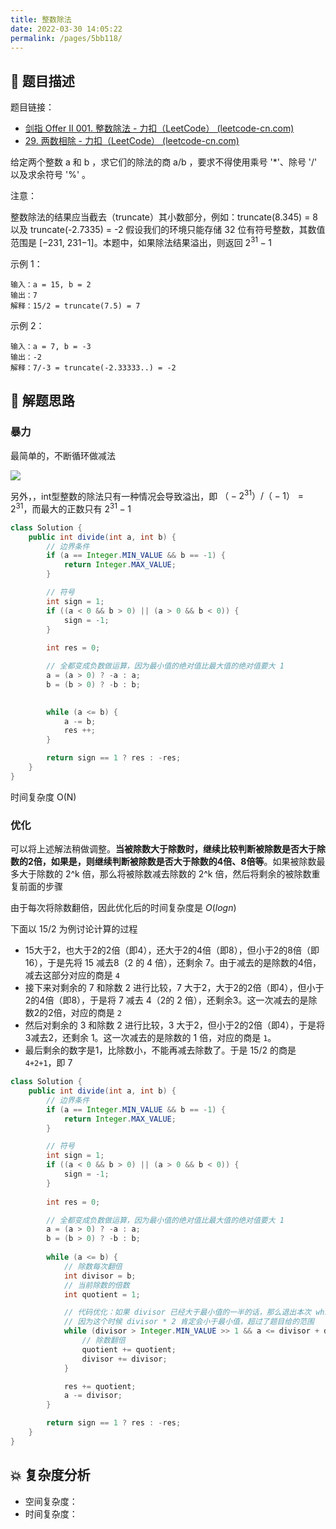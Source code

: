 ```yaml
---
title: 整数除法
date: 2022-03-30 14:05:22
permalink: /pages/5bb118/
---
```

## 📃 题目描述

题目链接：

- [剑指 Offer II 001. 整数除法 - 力扣（LeetCode） (leetcode-cn.com)](https://leetcode-cn.com/problems/xoh6Oh/)
- [29. 两数相除 - 力扣（LeetCode） (leetcode-cn.com)](https://leetcode-cn.com/problems/divide-two-integers/)

给定两个整数 a 和 b ，求它们的除法的商 a/b ，要求不得使用乘号 '*'、除号 '/' 以及求余符号 '%' 。

注意：

整数除法的结果应当截去（truncate）其小数部分，例如：truncate(8.345) = 8 以及 truncate(-2.7335) = -2
假设我们的环境只能存储 32 位有符号整数，其数值范围是 [−231, 231−1]。本题中，如果除法结果溢出，则返回 $2^{31} − 1$


示例 1：

```
输入：a = 15, b = 2
输出：7
解释：15/2 = truncate(7.5) = 7
```

示例 2：

```
输入：a = 7, b = -3
输出：-2
解释：7/-3 = truncate(-2.33333..) = -2
```

## 🔔 解题思路

### 暴力

最简单的，不断循环做减法

![](https://cs-wiki.oss-cn-shanghai.aliyuncs.com/img/20220330142822.png)

另外，，int型整数的除法只有一种情况会导致溢出，即 $（-2^{31}）/（-1） = 2^{31}$，而最大的正数只有 $2^{31}-1$


```java
class Solution {
    public int divide(int a, int b) {
        // 边界条件
        if (a == Integer.MIN_VALUE && b == -1) {
            return Integer.MAX_VALUE;
        }

        // 符号
        int sign = 1;
        if ((a < 0 && b > 0) || (a > 0 && b < 0)) {
            sign = -1;
        }
        
        int res = 0;

        // 全都变成负数做运算，因为最小值的绝对值比最大值的绝对值要大 1
        a = (a > 0) ? -a : a;
        b = (b > 0) ? -b : b;
        

        while (a <= b) {
            a -= b;
            res ++;
        }

        return sign == 1 ? res : -res;
    }
}
```

时间复杂度 O(N)

### 优化

可以将上述解法稍做调整。**当被除数大于除数时，继续比较判断被除数是否大于除数的2倍，如果是，则继续判断被除数是否大于除数的4倍、8倍等**。如果被除数最多大于除数的 2^k 倍，那么将被除数减去除数的 2^k 倍，然后将剩余的被除数重复前面的步骤

由于每次将除数翻倍，因此优化后的时间复杂度是 $O(logn)$

下面以 15/2 为例讨论计算的过程

- 15大于2，也大于2的2倍（即4），还大于2的4倍（即8），但小于2的8倍（即16），于是先将 15 减去8（2 的 4 倍），还剩余 7。由于减去的是除数的4倍，减去这部分对应的商是 `4`
- 接下来对剩余的 7 和除数 2 进行比较，7 大于2，大于2的2倍（即4），但小于2的4倍（即8），于是将 7 减去 4（2的 2 倍），还剩余3。这一次减去的是除数2的2倍，对应的商是 `2`
- 然后对剩余的 3 和除数 2 进行比较，3 大于2，但小于2的2倍（即4），于是将3减去2，还剩余 1。这一次减去的是除数的 1 倍，对应的商是 `1`。
- 最后剩余的数字是1，比除数小，不能再减去除数了。于是 15/2 的商是 `4+2+1`，即 7

```java
class Solution {
    public int divide(int a, int b) {
        // 边界条件
        if (a == Integer.MIN_VALUE && b == -1) {
            return Integer.MAX_VALUE;
        }

        // 符号
        int sign = 1;
        if ((a < 0 && b > 0) || (a > 0 && b < 0)) {
            sign = -1;
        }
        
        int res = 0;

        // 全都变成负数做运算，因为最小值的绝对值比最大值的绝对值要大 1
        a = (a > 0) ? -a : a;
        b = (b > 0) ? -b : b;
        
        while (a <= b) {
            // 除数每次翻倍
            int divisor = b;
            // 当前除数的倍数
            int quotient = 1;

            // 代码优化：如果 divisor 已经大于最小值的一半的话，那么退出本次 while 循环
            // 因为这个时候 divisor * 2 肯定会小于最小值，超过了题目给的范围
            while (divisor > Integer.MIN_VALUE >> 1 && a <= divisor + divisor) {
                // 除数翻倍
                quotient += quotient; 
                divisor += divisor;
            }

            res += quotient;
            a -= divisor;
        }

        return sign == 1 ? res : -res;
    }
}
```



## 💥 复杂度分析

- 空间复杂度：
- 时间复杂度：

